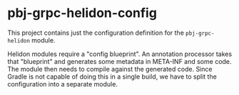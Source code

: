 # pbj-grpc-helidon-config

This project contains just the configuration definition for the `pbj-grpc-helidon` module.

Helidon modules require a "config blueprint". An annotation processor takes that "blueprint" and generates some
metadata in META-INF and some code. The module then needs to compile against the generated code. Since Gradle is not
capable of doing this in a single build, we have to split the configuration into a separate module.
